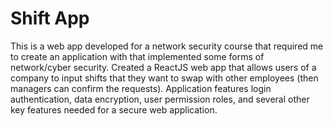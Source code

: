# Shift App

This is a web app developed for a network security course that required me to create an application with that implemented some forms of network/cyber security.
Created a ReactJS web app that allows users of a company to input shifts that they want to swap with other employees (then managers can confirm the requests). Application features login authentication, data encryption, user permission roles, and several other key features needed for a secure web application.
